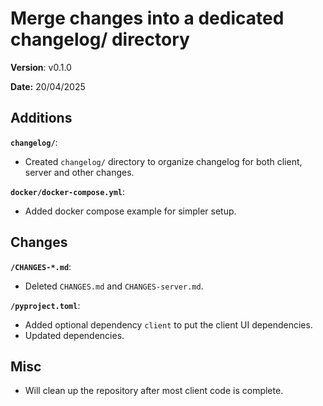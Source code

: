 # Merge changes into a dedicated changelog/ directory

**Version**: v0.1.0

**Date:** 20/04/2025

## Additions

**`changelog/`**:

* Created `changelog/` directory to organize changelog for both client, server and other changes.

**`docker/docker-compose.yml`**:

* Added docker compose example for simpler setup.

## Changes

**`/CHANGES-*.md`**:

* Deleted `CHANGES.md` and `CHANGES-server.md`.

**`/pyproject.toml`**:

* Added optional dependency `client` to put the client UI dependencies.
* Updated dependencies.

## Misc

* Will clean up the repository after most client code is complete.
